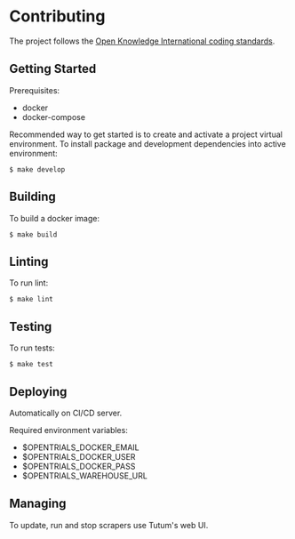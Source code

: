 # Contributing

The project follows the [Open Knowledge International coding standards](https://github.com/okfn/coding-standards).

## Getting Started

Prerequisites:
- docker
- docker-compose

Recommended way to get started is to create and activate a project virtual environment.
To install package and development dependencies into active environment:

```
$ make develop
```

## Building

To build a docker image:

```
$ make build
```

## Linting

To run lint:

```
$ make lint
```

## Testing

To run tests:

```
$ make test
```

## Deploying

Automatically on CI/CD server.

Required environment variables:
- $OPENTRIALS_DOCKER_EMAIL
- $OPENTRIALS_DOCKER_USER
- $OPENTRIALS_DOCKER_PASS
- $OPENTRIALS_WAREHOUSE_URL

## Managing

To update, run and stop scrapers use Tutum's web UI.
